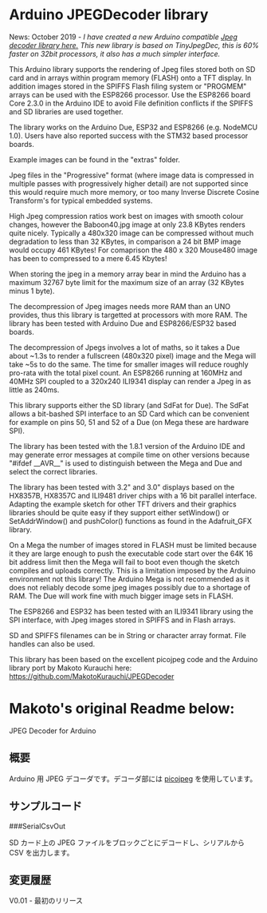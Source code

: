 Arduino JPEGDecoder library
===========

News: October 2019 - *I have created a new Arduino compatible [Jpeg decoder library here.](https://github.com/Bodmer/TJpg_Decoder) This new library is based on TinyJpegDec, this is 60% faster on 32bit processors, it also has a much simpler interface.*

This Arduino library supports the rendering of Jpeg files stored both on SD card and in arrays within program memory (FLASH) onto a TFT display. In addition images stored in the SPIFFS Flash filing system or "PROGMEM" arrays can be used with the ESP8266 processor. Use the ESP8266 board Core 2.3.0 in the Arduino IDE to avoid File definition conflicts if the SPIFFS and SD libraries are used together.

The library works on the Arduino Due, ESP32 and ESP8266 (e.g. NodeMCU 1.0). Users have also reported success with the STM32 based processor boards.

Example images can be found in the "extras" folder.

Jpeg files in the "Progressive" format (where image data is compressed in multiple passes with progressively higher detail) are not supported since this would require much more memory, or too many Inverse Discrete Cosine Transform's for typical embedded systems.

High Jpeg compression ratios work best on images with smooth colour changes, however the Baboon40.jpg image at only 23.8 KBytes renders quite nicely. Typically a 480x320 image can be compressed without much degradation to less than 32 KBytes, in comparison a 24 bit BMP image would occupy 461 KBytes!  For comaprison the 480 x 320 Mouse480 image has been to compressed to a mere 6.45 Kbytes!

When storing the jpeg in a memory array bear in mind the Arduino has a maximum 32767 byte limit for the maximum size of an array (32 KBytes minus 1 byte).

The decompression of Jpeg images needs more RAM than an UNO provides, thus this library is targetted at processors with more RAM. The library has been tested with Arduino Due and ESP8266/ESP32 based boards.

The decompression of Jpegs involves a lot of maths, so it takes a Due about ~1.3s to render a fullscreen (480x320 pixel) image and the Mega will take ~5s to do the same. The time for smaller images will reduce roughly pro-rata with the total pixel count. An ESP8266 running at 160MHz and 40MHz SPI coupled to a 320x240 ILI9341 display can render a Jpeg in as little as 240ms.

This library supports either the SD library (and SdFat for Due). The SdFat allows a bit-bashed SPI interface to an SD Card which can be convenient for example on pins 50, 51 and 52 of a Due (on Mega these are hardware SPI).

The library has been tested with the 1.8.1 version of the Arduino IDE and may generate error messages at compile time on other versions because "#ifdef \_\_AVR\_\_" is used to distinguish between the Mega and Due and select the correct libraries.

The library has been tested with 3.2" and 3.0" displays based on the HX8357B, HX8357C and ILI9481 driver chips with a 16 bit parallel interface.  Adapting the example sketch for other TFT drivers and their graphics libraries should be quite easy if they support either setWindow() or SetAddrWindow() and pushColor() functions as found in the Adafruit_GFX library.

On a Mega the number of images stored in FLASH must be limited because it they are large enough to push the executable code start over the 64K 16 bit address limit then the Mega will fail to boot even though the sketch compiles and uploads correctly. This is a limitation imposed by the Arduino environment not this library!  The Arduino Mega is not recommended as it does not reliably decode some jpeg images possibly due to a shortage of RAM.  The Due will work fine with much bigger image sets in FLASH.

The ESP8266 and ESP32 has been tested with an ILI9341 library using the SPI interface, with Jpeg images stored in SPIFFS and in Flash arrays.

SD and SPIFFS filenames can be in String or character array format. File handles can also be used.

This library has been based on the excellent picojpeg code and the Arduino library port by Makoto Kurauchi here:
https://github.com/MakotoKurauchi/JPEGDecoder


Makoto's original Readme below:
==============================

JPEG Decoder for Arduino

概要
----
Arduino 用 JPEG デコーダです。デコーダ部には [picojpeg](https://code.google.com/p/picojpeg/) を使用しています。

サンプルコード
----
###SerialCsvOut

SD カード上の JPEG ファイルをブロックごとにデコードし、シリアルから CSV を出力します。

変更履歴
----
V0.01 - 最初のリリース
